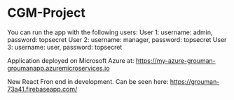 # CGM-Project
You can run the app with the following users:
User 1: username: admin, password: topsecret
User 2: username: manager, password: topsecret
User 3: username: user, password: topsecret

Application deployed on Microsoft Azure at:
https://my-azure-grouman-groumanapp.azuremicroservices.io

New React Fron end in development. Can be seen here:
https://grouman-73a41.firebaseapp.com/

